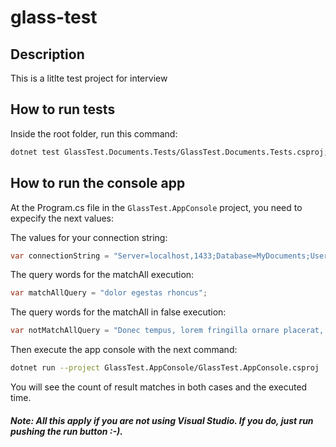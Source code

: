 # glass-test


## Description

This is a litlte test project for  interview

## How to run tests
Inside the root folder, run this command:
```sh
dotnet test GlassTest.Documents.Tests/GlassTest.Documents.Tests.csproj;  
```
## How to run the console app

 At the Program.cs file in the `GlassTest.AppConsole` project, you need to expecify the next values:

 The values for your connection string:
```cs
var connectionString = "Server=localhost,1433;Database=MyDocuments;User Id=sa;Password=Gl@ssdbp@ss1;TrustServerCertificate=true";
```
 
 The query words for the matchAll execution:
```cs
var matchAllQuery = "dolor egestas rhoncus";
```

The query words for the matchAll in false execution:
```cs
var notMatchAllQuery = "Donec tempus, lorem fringilla ornare placerat, orci lacus vestibulum lorem, sit amet ultricies";
```

Then execute the app console with the next command:
```sh
dotnet run --project GlassTest.AppConsole/GlassTest.AppConsole.csproj 
```

You will see the count of result matches in both cases and the executed time.

##### Note: All this apply if you are not using Visual Studio. If you do, just run pushing the run button :-).
 